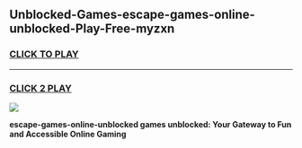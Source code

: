 
## Unblocked-Games-escape-games-online-unblocked-Play-Free-myzxn
<h3>
<a href="https://premium76.site?title=escape-games-online-unblocked&ref=09A">CLICK TO PLAY</a></h3>
<hr>

<h3>
<a href="https://premium76.site?title=escape-games-online-unblocked&ref=09A">CLICK 2 PLAY</a>
  
</h3>

<a href="https://premium76.site?title=escape-games-online-unblocked&ref=09A"><img src="https://clearcache.store/games.png"></a>


**escape-games-online-unblocked games unblocked: Your Gateway to Fun and Accessible Online Gaming**
